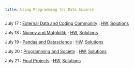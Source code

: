 ```yaml
---
title: Using Programming for Data Science
---
```


July 17
: [External Data and Coding Community](#)
  : [HW](#), [Solutions](#)

July 18
: [Numpy and Matplotlib](#)
  : [HW](#), [Solutions](#)

July 19
: [Pandas and Datascience](#)
  : [HW](#), [Solutions](#)

July 20
: [Programming and Society](#)
  : [HW](#), [Solutions](#)

July 21
: [Final Projects](#)
  : [HW](#), [Solutions](#)

